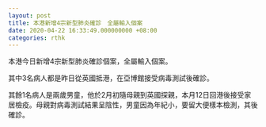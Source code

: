 ```yaml
---
layout: post
title: 本港新增4宗新型肺炎確診　全屬輸入個案
date: 2020-04-22 16:33:49.000000000 +08:00
categories: rthk
---
```


本港今日新增4宗新型肺炎確診個案，全屬輸入個案。

其中3名病人都是昨日從英國抵港，在亞博館接受病毒測試後確診。

其餘1名病人是兩歲男童，他於2月初隨母親到英國探親，本月12日回港後接受家居檢疫。母親對病毒測試結果呈陰性，男童因為年紀小，要留大便樣本檢測，其後確診。
